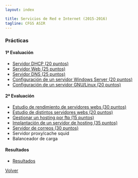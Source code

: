 ```yaml
---
layout: index

title: Servicios de Red e Internet (2015-2016)
tagline: CFGS ASIR
---
```


### Prácticas

#### 1ª Evaluación

* [Servidor DHCP (20 puntos)](dhcp)
* [Servidor Web (25 puntos)](web)
* [Servidor DNS (25 puntos)](dns)
* [Configuración de un servidor Windows Server (20 puntos)](wserver)
* [Configuración de un servidor GNU/Linux (20 puntos)](slinux)


#### 2ª Evaluación

* [Estudio de rendimiento de servidores webs (30 puntos)](rendimiento)
* [Estudio de distintos servidores webs (20 puntos)](webservers)
* [Gestionar un hosting por ftp (15 puntos)](ftp)
* [Implantación de un servidor de hosting (35 puntos)](hosting)
* [Servidor de correos (30 puntos)](correo)
* Servidor proxy/cache squid
* Balanceador de carga


#### Resultados

* [Resultados](https://docs.google.com/spreadsheets/d/1givlUhCq7JFoGeU6_wqAmxR1rflYt2UtwaKzjEglVfc/pubhtml#)

[Volver](http://josedom24.github.io/mod/)
